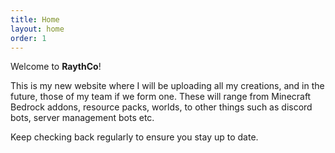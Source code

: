 ```yaml
---
title: Home
layout: home
order: 1
---
```

Welcome to **RaythCo**!

This is my new website where I will be uploading all my creations, and in the future, those of my team if we form one. These will range from Minecraft Bedrock addons, resource packs, worlds, to other things such as discord bots, server management bots etc.

Keep checking back regularly to ensure you stay up to date.
